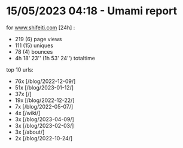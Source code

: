 # 15/05/2023 04:18 - Umami report
for www.shifeiti.com [24h] :

 - 219 (6) page views
 - 111 (15) uniques
 - 78 (4) bounces
 - 4h 18' 23'' (1h 53' 24'') totaltime


top 10 urls:
 - 76x [/blog/2022-12-09/]
 - 51x [/blog/2023-01-12/]
 - 37x [/]
 - 19x [/blog/2022-12-22/]
 - 7x [/blog/2022-05-07/]
 - 4x [/wiki/]
 - 3x [/blog/2023-04-09/]
 - 3x [/blog/2023-02-03/]
 - 3x [/about/]
 - 2x [/blog/2022-10-24/]


